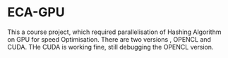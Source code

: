 # ECA-GPU

This a course project, which required parallelisation of Hashing Algorithm on GPU for speed Optimisation. 
There are two versions , OPENCL and CUDA. THe CUDA is working fine, still debugging the OPENCL version.
